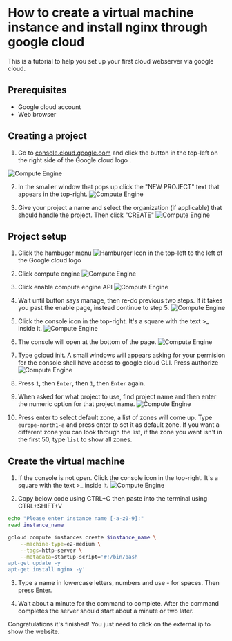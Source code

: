  # How to create a virtual machine instance and install nginx through google cloud

 This is a tutorial to help you set up your first cloud webserver via google cloud.

 ## Prerequisites
- Google cloud account
- Web browser

## Creating a project
1. Go to [console.cloud.google.com](https://console.cloud.google.com/) and click the button in the top-left on the right side of the Google cloud logo .

![Compute Engine](/Assets/Create%20a%20new%20project_1.jpg)

2. In the smaller window that pops up click the "NEW PROJECT" text that appears in the top-right.
![Compute Engine](/Assets/Create%20a%20new%20project.jpg)

3. Give your project a name and select the organization (if applicable) that should handle the project. Then click "CREATE"
![Compute Engine](/Assets/Name%20your%20project.jpg)

## Project setup
1. Click the hambuger menu ![Hamburger Icon](https://upload.wikimedia.org/wikipedia/commons/b/b2/Hamburger_icon.svg)
 in the top-left to the left of the Google cloud logo


2. Click compute engine
![Compute Engine](/Assets/Compute_Engine.jpg)


3. Click enable compute engine API
![Compute Engine](/Assets/Enable%20Compute%20Engine.jpg)

5. Wait until button says manage, then re-do previous two steps. If it takes you past the enable page, instead continue to step 5.
![Compute Engine](/Assets/Manage%20API.jpg)

6. Click the console icon in the top-right. It's a square with the text >_ inside it.
![Compute Engine](/Assets/Console_Icon.jpg)

7. The console will open at the bottom of the page.
![Compute Engine](/Assets/Console%20%20opens%20at%20the%20bottom.png)


8. Type gcloud init. A small windows will appears asking for your permision for the console shell have access to google cloud CLI. Press authorize
![Compute Engine](/Assets/Authorize_Cloud_Shell.jpg)


9. Press ``1``, then ``Enter``, then ``1``, then ``Enter`` again. 

10. When asked for what project to use, find project name and then enter the numeric option for that project name.
![Compute Engine](/Assets/Project%20name.jpg)


11. Press enter to select default zone, a list of zones will come up. Type ```europe-north1-a``` and press enter to set it as default zone. If you want a different zone you can look through the list, if the zone you want isn't in the first 50, type ```list``` to show all zones.

## Create the virtual machine
1. If the console is not open. Click the console icon in the top-right. It's a square with the text >_ inside it.
![Compute Engine](/Assets/Console%20Icon.jpg)

2. Copy below code using CTRL+C then paste into the terminal using CTRL+SHIFT+V
```bash
echo "Please enter instance name [-a-z0-9]:"
read instance_name

gcloud compute instances create $instance_name \
    --machine-type=e2-medium \
    --tags=http-server \
    --metadata=startup-script='#!/bin/bash
apt-get update -y
apt-get install nginx -y'
```
3. Type a name in lowercase letters, numbers and use - for spaces. Then press Enter.

4. Wait about a minute for the command to complete. After the command completes the server should start about a minute or two later.

Congratulations it's finished! You just need to click on the external ip to show the website.
